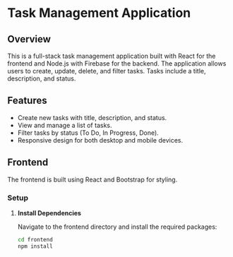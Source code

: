 # Task Management Application

## Overview

This is a full-stack task management application built with React for the frontend and Node.js with Firebase for the backend. The application allows users to create, update, delete, and filter tasks. Tasks include a title, description, and status.

## Features

- Create new tasks with title, description, and status.
- View and manage a list of tasks.
- Filter tasks by status (To Do, In Progress, Done).
- Responsive design for both desktop and mobile devices.

## Frontend

The frontend is built using React and Bootstrap for styling. 

### Setup

1. **Install Dependencies**

   Navigate to the frontend directory and install the required packages:

   ```bash
   cd frontend
   npm install
